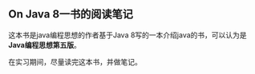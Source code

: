 ## On Java 8一书的阅读笔记

这本书是java编程思想的作者基于Java 8写的一本介绍java的书，可以认为是**Java编程思想第五版**。

在实习期间，尽量读完这本书，并做笔记。

